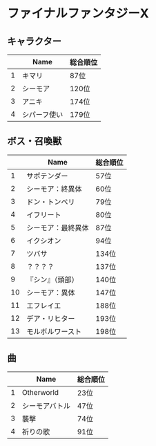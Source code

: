 # ファイナルファンタジーX

## キャラクター
||Name|総合順位|
|-|-|-|
|1|キマリ|87位|
|2|シーモア|120位|
|3|アニキ|174位|
|4|シパーフ使い|179位|

## ボス・召喚獣
||Name|総合順位|
|-|-|-|
|1|サポテンダー|57位|
|2|シーモア：終異体|60位|
|3|ドン・トンベリ|79位|
|4|イフリート|80位|
|5|シーモア：最終異体|87位|
|6|イクシオン|94位|
|7|ツバサ|134位|
|8|？？？？|137位|
|9|『シン』（頭部）|140位|
|10|シーモア：異体|147位|
|11|エフレイエ|188位|
|12|デア・リヒター|193位|
|13|モルボルワースト|198位|

## 曲
||Name|総合順位|
|-|-|-|
|1|Otherworld|23位|
|2|シーモアバトル|47位|
|3|襲撃|74位|
|4|祈りの歌|91位|


